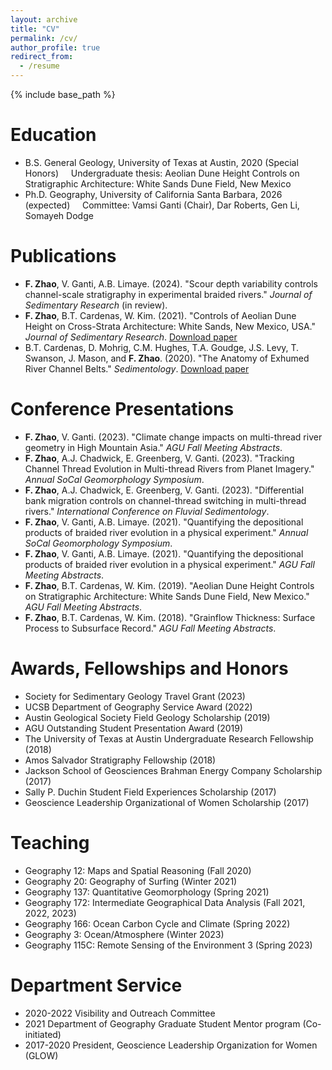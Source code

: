 ```yaml
---
layout: archive
title: "CV"
permalink: /cv/
author_profile: true
redirect_from:
  - /resume
---
```


{% include base_path %}

Education
======
* B.S. General Geology, University of Texas at Austin, 2020 (Special Honors)
  &nbsp;&nbsp;&nbsp;&nbsp;Undergraduate thesis: Aeolian Dune Height Controls on Stratigraphic Architecture: White Sands Dune Field, New Mexico
* Ph.D. Geography, University of California Santa Barbara, 2026 (expected)
  &nbsp;&nbsp;&nbsp;&nbsp;Committee: Vamsi Ganti (Chair), Dar Roberts, Gen Li, Somayeh Dodge

Publications
======
* **F. Zhao**, V. Ganti, A.B. Limaye. (2024). "Scour depth variability controls channel-scale stratigraphy in experimental braided rivers." *Journal of Sedimentary Research* (in review).
* **F. Zhao**, B.T. Cardenas, W. Kim. (2021). "Controls of Aeolian Dune Height on Cross-Strata Architecture: White Sands, New Mexico, USA." *Journal of Sedimentary Research*. [Download paper](https://pubs.geoscienceworld.org/sepm/jsedres/article/91/5/495/598239/Controls-of-aeolian-dune-height-on-cross-strata)
* B.T. Cardenas, D. Mohrig, C.M. Hughes, T.A. Goudge, J.S. Levy, T. Swanson, J. Mason, and **F. Zhao**. (2020). "The Anatomy of Exhumed River Channel Belts." *Sedimentology*. [Download paper](https://onlinelibrary.wiley.com/doi/full/10.1111/sed.12765)

Conference Presentations
======
* **F. Zhao**, V. Ganti. (2023). "Climate change impacts on multi-thread river geometry in High Mountain Asia." *AGU Fall Meeting Abstracts*.
* **F. Zhao**, A.J. Chadwick, E. Greenberg, V. Ganti. (2023). "Tracking Channel Thread Evolution in Multi-thread Rivers from Planet Imagery." *Annual SoCal Geomorphology Symposium*.
* **F. Zhao**, A.J. Chadwick, E. Greenberg, V. Ganti. (2023). "Differential bank migration controls on channel-thread switching in multi-thread rivers." *International Conference on Fluvial Sedimentology*.
* **F. Zhao**, V. Ganti, A.B. Limaye. (2021). "Quantifying the depositional products of braided river evolution in a physical experiment." *Annual SoCal Geomorphology Symposium*.
* **F. Zhao**, V. Ganti, A.B. Limaye. (2021). "Quantifying the depositional products of braided river evolution in a physical experiment." *AGU Fall Meeting Abstracts*.
* **F. Zhao**, B.T. Cardenas, W. Kim. (2019). "Aeolian Dune Height Controls on Stratigraphic Architecture: White Sands Dune Field, New Mexico." *AGU Fall Meeting Abstracts*.
* **F. Zhao**, B.T. Cardenas, W. Kim. (2018). "Grainflow Thickness: Surface Process to Subsurface Record." *AGU Fall Meeting Abstracts*.

Awards, Fellowships and Honors
======
* Society for Sedimentary Geology Travel Grant (2023)
* UCSB Department of Geography Service Award (2022)
* Austin Geological Society Field Geology Scholarship (2019)
* AGU Outstanding Student Presentation Award (2019)
* The University of Texas at Austin Undergraduate Research Fellowship (2018)
* Amos Salvador Stratigraphy Fellowship (2018)
* Jackson School of Geosciences Brahman Energy Company Scholarship (2017)
* Sally P. Duchin Student Field Experiences Scholarship (2017)
* Geoscience Leadership Organizational of Women Scholarship (2017)
  
Teaching
======
* Geography 12: Maps and Spatial Reasoning (Fall 2020)
* Geography 20: Geography of Surfing (Winter 2021)
* Geography 137: Quantitative Geomorphology (Spring 2021)
* Geography 172: Intermediate Geographical Data Analysis (Fall 2021, 2022, 2023)
* Geography 166: Ocean Carbon Cycle and Climate (Spring 2022)
* Geography 3: Ocean/Atmosphere (Winter 2023)
* Geography 115C: Remote Sensing of the Environment 3 (Spring 2023)
  
Department Service
======
* 2020-2022 Visibility and Outreach Committee
* 2021 Department of Geography Graduate Student Mentor program (Co-initiated)
* 2017-2020 President, Geoscience Leadership Organization for Women (GLOW)
